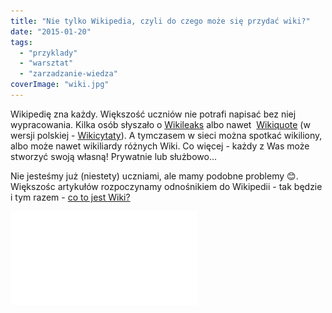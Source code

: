 ```yaml
---
title: "Nie tylko Wikipedia, czyli do czego może się przydać wiki?"
date: "2015-01-20"
tags:
  - "przyklady"
  - "warsztat"
  - "zarzadzanie-wiedza"
coverImage: "wiki.jpg"
---
```


Wikipedię zna każdy. Większość uczniów nie potrafi napisać bez niej
wypracowania. Kilka osób słyszało o [Wikileaks](https://wikileaks.org/) albo
nawet  [Wikiquote](http://en.wikiquote.org/wiki/Main_Page) (w wersji polskiej -
[Wikicytaty](http://pl.wikiquote.org/wiki/Strona_g%C5%82%C3%B3wna)). A tymczasem
w sieci można spotkać wikiliony, albo może nawet wikiliardy różnych Wiki. Co
więcej - każdy z Was może stworzyć swoją własną! Prywatnie lub służbowo...

Nie jesteśmy już (niestety) uczniami, ale mamy podobne problemy 😊. Większośc
artykułów rozpoczynamy odnośnikiem do Wikipedii - tak będzie i tym razem
- [co to jest Wiki?](http://pl.wikipedia.org/wiki/Wiki)

<iframe src="//www.youtube.com/embed/42TQFxLnLZY" height={315} width={420} allowFullScreen frameBorder={0} />

Wikipedia opisuje to całkiem ciekawie, nie wspomina jednak (wprost) o bardzo
istotnej sprawie:

Wiki jest świetnym narzędziem, które możesz wykorzystać w swojej pracy!

- jako bazę wiedzy dla klientów, działu wsparcia lub innych zespołów,
- do pracy grupowej,
- do publikowania istotnych informacji organizacyjnych,
- przy definiowaniu procesów i procedur,
- dla rozrywki 😊.

Jak zbudować własne Wiki?

Można [skorzystać z gotowego rozwiązania](http://www.wiki.com/whatiswiki.htm),
dostępnego na przykład na [wiki.com](http://wiki.com/) (płatne dla większej
ilości użytkowników), [wikia.com](https://wikia.com),
[orain.org](http://orain.org) (darmowe, ale wyświetlają reklamy), albo w wielu
innych miejscach.

Można też samodzielnie zainstalować u siebie, w pracy lub domu, swoje Wiki, a
potem dmuchać na nie, chuchać, pielęgnować, administrować i rozwijać. Od czasu
do czasu przydałby się również backup 😉.
[Lista narzędzi (platform), które możecie do tego wykorzystać jest długa](http://www.wikimatrix.org/).
Dobrym początkiem będzie przeczytanie artykułu
"[Jak stworzyć własne wiki?](http://webhosting.pl/Jak.stworzyc.wlasne.wiki)" -
stary, ale jary i do tego po polsku!

Jeśli jednak instalacja, konfiguracja, administracja i inne "cje" powodują, że
zamiast poczuć wiki czujecie tylko wikirwienie - dlaczego nie skorzystać z
owoców pracy innych i po prostu nie poczytać sobie? Oto na pewno niekompletna,
ale dobra na początek
[lista największych wiki](http://en.wikipedia.org/wiki/List_of_wikis).

Pozwoliliśmy sobie również wybrać coś dla Was i zaproponować mały zestawik dla
całej rodziny:

- Dla Papy -
  [WoWWiki, czyli World of Warcraft](http://www.wowwiki.com/Portal:Main),
- Dla Mamy - [Shop Wiki](http://www.shopwiki.com/),
- Dla Synka - o ile nie zna jeszcze języka obcego i nie pisze właśnie
  wypracowania zrzynając w Wikipedii -
  [Minecraft Wiki Polska](http://minecraft-pl.gamepedia.com/Strona_g%C5%82%C3%B3wna),
- Dla Córeczki - odrobina psychodelii -
  [MLP Przyjaźń to magia Wiki](http://pl.mlp.wikia.com/wiki/My_Little_Pony_Przyja%C5%BA%C5%84_to_magia_Wiki),
- Dla kota - [rybki](http://theaquariumwiki.com/Main_Page),
- I jednak dla psa - wbrew przysłowiu -
  [Kiełbasa Wiki](http://pl.kielbasa.wikia.com/wiki/Kie%C5%82basa_Wiki) (!?!)

A jeżeli chcecie zostać tylko przy starej, dobrej Wikipedii -
[10 trików, które pomogą Wam korzystać z niej jeszcze efektywniej i przyjemniej](http://fieldguide.gizmodo.com/10-tricks-to-make-yourself-a-wikipedia-master-1619294690).

Pamiętajcie jednak, że korzystanie z Wikipedii może być niebezpieczne! 😉

[![Wikipedia](images/Wikipedia.jpeg)](http://techwriter.pl/wp-content/uploads/2015/01/Wikipedia.jpeg)
